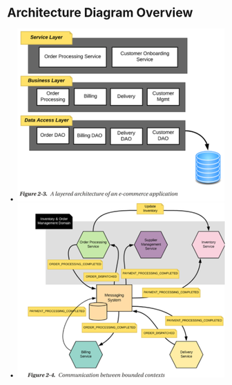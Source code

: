 # Architecture Diagram Overview 

* ![Architecture Layered Diagram](diagram-layered.png)
* ![Bounded-context Diagram](diagram-bounded-context.png)